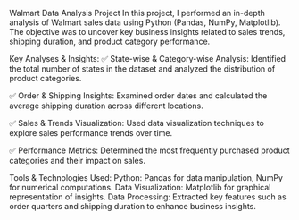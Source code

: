 Walmart Data Analysis Project
In this project, I performed an in-depth analysis of Walmart sales data using Python (Pandas, NumPy, Matplotlib). The objective was to uncover key business insights related to sales trends, shipping duration, and product category performance.

Key Analyses & Insights:
✅ State-wise & Category-wise Analysis: Identified the total number of states in the dataset and analyzed the distribution of product categories.

✅ Order & Shipping Insights: Examined order dates and calculated the average shipping duration across different locations.

✅ Sales & Trends Visualization: Used data visualization techniques to explore sales performance trends over time.

✅ Performance Metrics: Determined the most frequently purchased product categories and their impact on sales.

Tools & Technologies Used:
Python: Pandas for data manipulation, NumPy for numerical computations.
Data Visualization: Matplotlib for graphical representation of insights.
Data Processing: Extracted key features such as order quarters and shipping duration to enhance business insights.
